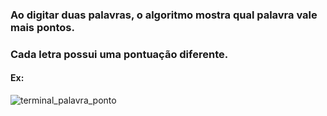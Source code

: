 ### Ao digitar duas palavras, o algoritmo mostra qual palavra vale mais pontos.

### Cada letra possui uma pontuação diferente.
#### Ex:
![terminal_palavra_ponto](https://github.com/LucieneRodrigues/Scrabble/assets/105310968/31b9b55f-00b6-4401-9479-aa5a0ea58964)

